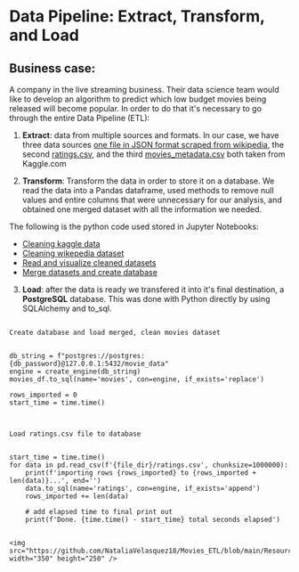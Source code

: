# Data Pipeline: Extract, Transform, and Load

## Business case:

A company in the live streaming business.  Their data science team would like to develop an algorithm to predict which low budget movies being released will become popular.  In order to do that it's necessary to go through the entire Data Pipeline (ETL):

1. **Extract**: data from multiple sources and formats. In our case, we have three data sources [one file in JSON format scraped from wikipedia](https://github.com/NataliaVelasquez18/Movies_ETL/blob/main/Resources/wikipedia-movies.json), the second [ratings.csv](https://github.com/NataliaVelasquez18/Movies_ETL/blob/main/Resources/ratings.csv), and the third [movies_metadata.csv]("https://github.com/NataliaVelasquez18/Movies_ETL/blob/main/Resources/movies_metadata.csv") both taken from Kaggle.com


2. **Transform**: Transform the data in order to store it on a database.  We read the data into a Pandas dataframe, used methods to remove null values and entire columns that were unnecessary for our analysis, and obtained one merged dataset with all the information we needed. 


The following is the python code used stored in Jupyter Notebooks:


* [Cleaning kaggle data](https://github.com/NataliaVelasquez18/Movies_ETL/blob/main/ETL_clean_kaggle_data.ipynb)
* [Cleaning wikepedia dataset](https://github.com/NataliaVelasquez18/Movies_ETL/blob/main/ETL_clean_wiki_movies.ipynb)
* [Read and visualize cleaned datasets](https://github.com/NataliaVelasquez18/Movies_ETL/blob/main/ETL_function_test.ipynb.ipynb)
* [Merge datasets and create database](https://github.com/NataliaVelasquez18/Movies_ETL/blob/main/ETL_create_database.ipynb)



3. **Load**: after the data is ready we transfered it into it's final destination, a **PostgreSQL** database.  This was done with Python directly by using SQLAlchemy and to_sql.


```

Create database and load merged, clean movies dataset


```
    db_string = f"postgres://postgres:{db_password}@127.0.0.1:5432/movie_data"
    engine = create_engine(db_string)
    movies_df.to_sql(name='movies', con=engine, if_exists='replace')
    
    rows_imported = 0
    start_time = time.time()
```


Load ratings.csv file to database


```
    start_time = time.time()
    for data in pd.read_csv(f'{file_dir}/ratings.csv', chunksize=1000000):
        print(f'importing rows {rows_imported} to {rows_imported + len(data)}...', end='')
        data.to_sql(name='ratings', con=engine, if_exists='append')
        rows_imported += len(data)

        # add elapsed time to final print out
        print(f'Done. {time.time() - start_time} total seconds elapsed')
```

<img src="https://github.com/NataliaVelasquez18/Movies_ETL/blob/main/Resources/movies_query.png" width="350" height="250" />
